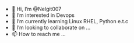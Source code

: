 - 👋 Hi, I’m @Nelgit007
- 👀 I’m interested in Devops
- 🌱 I’m currently learning Linux RHEL, Python e.t.c
- 💞️ I’m looking to collaborate on ...
- 📫 How to reach me ...

<!---
Nelgit007/Nelgit007 is a ✨ special ✨ repository because its `README.md` (this file) appears on your GitHub profile.
You can click the Preview link to take a look at your changes.
--->
